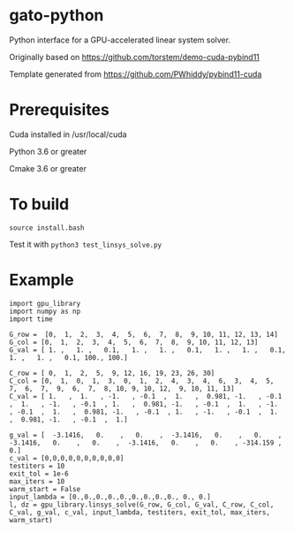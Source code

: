 # gato-python

Python interface for a GPU-accelerated linear system solver. 


Originally based on https://github.com/torstem/demo-cuda-pybind11

Template generated from https://github.com/PWhiddy/pybind11-cuda

# Prerequisites

Cuda installed in /usr/local/cuda 

Python 3.6 or greater 

Cmake 3.6 or greater 

# To build 

```source install.bash``` 

Test it with 
```python3 test_linsys_solve.py```

# Example
```
import gpu_library
import numpy as np
import time

G_row =  [0,  1,  2,  3,  4,  5,  6,  7,  8,  9, 10, 11, 12, 13, 14]
G_col = [0,  1,  2,  3,  4,  5,  6,  7,  8,  9, 10, 11, 12, 13]
G_val = [ 1. ,   1. ,   0.1,   1. ,   1. ,   0.1,   1. ,   1. ,   0.1,   1. ,   1. ,   0.1, 100., 100.]

C_row = [ 0,  1,  2,  5,  9, 12, 16, 19, 23, 26, 30]
C_col = [0,  1,  0,  1,  3,  0,  1,  2,  4,  3,  4,  6,  3,  4,  5,  7,  6,  7,  9,  6,  7,  8, 10, 9, 10, 12,  9, 10, 11, 13]
C_val = [ 1.   ,  1.   , -1.   , -0.1  ,  1.   ,  0.981, -1.   , -0.1  ,  1.   , -1.   , -0.1  , 1.   ,  0.981, -1.   , -0.1  ,  1.   , -1.   , -0.1  ,  1.   ,  0.981, -1.   , -0.1  , 1.   , -1.   , -0.1  ,  1.   ,  0.981, -1.   , -0.1  ,  1.]

g_val = [  -3.1416,   0.    ,   0.    ,  -3.1416,   0.    ,   0.    ,  -3.1416,   0.    ,   0.    ,  -3.1416,   0.    ,   0.    , -314.159 ,   0.]
c_val = [0,0,0,0,0,0,0,0,0,0]
testiters = 10
exit_tol = 1e-6
max_iters = 10
warm_start = False
input_lambda = [0.,0.,0.,0.,0.,0.,0.,0.,0., 0., 0.]
l, dz = gpu_library.linsys_solve(G_row, G_col, G_val, C_row, C_col, C_val, g_val, c_val, input_lambda, testiters, exit_tol, max_iters, warm_start)
```
